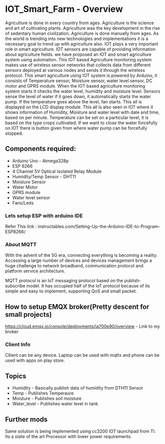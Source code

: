 # IOT_Smart_Farm - Overview
Agriculture is done in every country from ages. Agriculture is the science and art of cultivating plants. Agriculture was the key development in the rise of sedentary human civilization. Agriculture is done manually from ages. As the world is trending into new technologies and implementations it is a necessary goal to trend up with agriculture also. IOT plays a very important role in smart agriculture. IOT sensors are capable of providing information about agriculture fields. we have proposed an IOT and smart agriculture system using automation. This IOT based Agriculture monitoring system makes use of wireless sensor networks that collects data from different sensors deployed at various nodes and sends it through the wireless protocol. This smart agriculture using IOT system is powered by Arduino, it consists of Temperature sensor, Moisture sensor, water level sensor, DC motor and GPRS module. When the IOT based agriculture monitoring system starts it checks the water level, humidity and moisture level.  Sensors sense the level of water if it goes down, it automatically starts the water pump. If the temperature goes above the level, fan starts. This all is displayed on the LCD display module. This all is also seen in IOT where it shows information of Humidity, Moisture and water level with date and time, based on per minute. Temperature can be set on a particular level, it is based on the type crops cultivated. If we want to close the water forcefully on IOT there is button given from where water pump can be forcefully stopped.


## Components required:
- Arduino Uno - Atmega328p
- ESP 8266
- 4 Channel 5V Optical Isolated Relay Module 
- Humidity/Temp Sensor - DHT11
- Moisture Sensor
- Water Motor
- GPRS module
- Water level sensor
- Fans/Leds

### Lets setup ESP with arduino IDE
Refer This link : instructables.com/Setting-Up-the-Arduino-IDE-to-Program-ESP8266/

### About MQTT
With the advent of the 5G era, connecting everything is becoming a reality. Accessing a large number of devices and devices management brings a huge challenge to network broadband, communication protocol and platform service architecture.


MQTT protocol is an IoT messaging protocol based on the publish-subscribe model. It has occupied half of the IoT protocol because of its simple and easy to implement, supporting QoS and small packet.

## How to setup EMQX broker(Pretty descent for small projects)
https://cloud.emqx.io/console/deployments/ja700e90/overview - Link to my broker

### Client Info
Cllient can be any device. Laptop can be used with mqttx and phone can be used with apps on play store.

## Topics
- Humidity - Basically publish data of humidity from DTH11 Sensor
- Temp - Publishes Temperaure
- Moisture - Publishes soil moisture
- Water_level - Publishes water level in tank


## Further mods
Same solution is being implemented using cc3200 IOT launchpad from TI. Its a state of the art Processor with lower power requirements.

